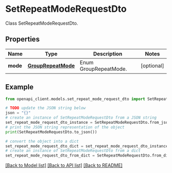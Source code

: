 # SetRepeatModeRequestDto

Class SetRepeatModeRequestDto.

## Properties

Name | Type | Description | Notes
------------ | ------------- | ------------- | -------------
**mode** | [**GroupRepeatMode**](GroupRepeatMode.md) | Enum GroupRepeatMode. | [optional] 

## Example

```python
from openapi_client.models.set_repeat_mode_request_dto import SetRepeatModeRequestDto

# TODO update the JSON string below
json = "{}"
# create an instance of SetRepeatModeRequestDto from a JSON string
set_repeat_mode_request_dto_instance = SetRepeatModeRequestDto.from_json(json)
# print the JSON string representation of the object
print(SetRepeatModeRequestDto.to_json())

# convert the object into a dict
set_repeat_mode_request_dto_dict = set_repeat_mode_request_dto_instance.to_dict()
# create an instance of SetRepeatModeRequestDto from a dict
set_repeat_mode_request_dto_from_dict = SetRepeatModeRequestDto.from_dict(set_repeat_mode_request_dto_dict)
```
[[Back to Model list]](../README.md#documentation-for-models) [[Back to API list]](../README.md#documentation-for-api-endpoints) [[Back to README]](../README.md)



